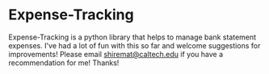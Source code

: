 # Expense-Tracking

Expense-Tracking is a python library that helps to manage bank statement expenses. I've had a lot of fun with this so far and welcome suggestions for improvements! Please email shiremat@caltech.edu if you have a recommendation for me! Thanks!
